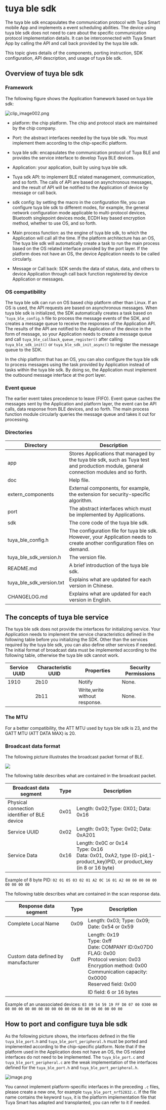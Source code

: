 # tuya ble sdk

The tuya ble sdk encapsulates the communication protocol with Tuya Smart mobile App and implements a event scheduling abilities. The device using tuya ble sdk does not need to care about the specific communication protocol implementation details. It can be interconnected with Tuya Smart App by calling the API and call back provided by the tuya ble sdk.

This topic gives details of the components, porting instruction, SDK configuration, API description, and usage of tuya ble sdk.

## Overview of tuya ble sdk

### Framework

The following figure shows the Application framework based on tuya ble sdk:

![clip_image002.png](https://airtake-public-data.oss-cn-hangzhou.aliyuncs.com/goat/20200310/4de0b2ed979d4b5593ee00f2793ca99b.png)

- platform: the chip platform. The chip and protocol stack are maintained by the chip company.

- Port: the abstract interfaces needed by the  tuya ble sdk. You must implement them according to the chip-specific platform.

- tuya ble sdk: encapsulates the communication protocol of Tuya BLE and provides the service interface to develop Tuya BLE devices.

- Application: your application, built by using tuya ble sdk.

- Tuya sdk API: to implement BLE related management, communication, and so forth. The calls of API are based on asynchronous messages, and the result of API will be notified to the Application of device by message or call back.

- sdk config: by setting the macro in the configuration file, you can configure tuya ble sdk to different modes, for example, the general network configuration mode applicable to multi-protocol devices, Bluetooth singlepoint devices mode, ECDH key based encryption method, whether to use OS, and so forth.

- Main process function: as the engine of tuya ble sdk, to which the Application will call all the time. If the platform architecture has an OS, The tuya ble sdk will automatically create a task to run the main process based on the OS related interface provided by the port layer. If the platform does not have an OS, the device Application needs to be called circularly.

- Message or Call back: SDK sends the data of status, data, and others to device Application through call back function registered by device Application or messages.

### OS compatibility

The tuya ble sdk can run on OS based chip platform other than Linux. If an OS is used, the API requests are based on asynchronous messages. When tuya ble sdk is initialized, the SDK automatically creates a task based on '`tuya_ble_config.h` file to process the message events of the SDK, and creates a message queue to receive the responses of the Application API. The results of the API are notified to the Application of the device in the form of message, so your Application needs to create a message queue and call `tuya_ble_callback_queue_register()` after calling `tuya_ble_sdk_init()` or `tuya_ble_sdk_init_async()` to register the message queue to the SDK.

In the chip platform that has an OS, you can also configure the tuya ble sdk to process messages using the task provided by Application instead of tasks within the tuya ble sdk. By doing so, the Application must implement the outbound message interface at the port layer. 

### Event queue

The earlier event takes precedence to leave (FIFO). Event queue caches the messages sent by the Application and platform layer, the event can be API calls, data response from BLE devices, and so forth. The main process function module circularly queries the message queue and takes it out for processing.

### Directories

| **Directory**               | **Description**                                              |
| --------------------------- | ------------------------------------------------------------ |
| app                         | Stores Applications that managed by the tuya ble sdk, such as Tuya test and production module, general connection modules and so forth. |
| doc                         | Help file.                                                   |
| extern\_components          | External components, for example, the extension for security-specific algorithm. |
| port                        | The abstract interfaces which must be implemented by Applications. |
| sdk                         | The core code of the tuya ble sdk.                           |
| tuya\_ble\_config.h         | The configuration file for tuya ble sdk. However, your Application needs to create another configuration files on demand. |
| tuya\_ble\_sdk\_version.h   | The version file.                                            |
| README.md                   | A brief introduction of the tuya ble sdk.                    |
| tuya\_ble\_sdk\_version.txt | Explains what are updated for each version in Chinese.       |
| CHANGELOG.md                | Explains what are updated for each version in English.       |

## The concepts of tuya ble service

The tuya ble sdk does not provide the interfaces for initializing service. Your Application needs to implement the service characteristics defined in the following table before you initializing the SDK. Other than the services required by the tuya ble sdk, you can also define other services if needed. The initial format of broadcast data must be implemented according to the following table, otherwise the tuya ble sdk cannot work.

| **Service UUID** | **Characteristic UUID** | **Properties**                | **Security Permissions** |
| ---------------- | ----------------------- | ----------------------------- | ------------------------ |
| 1910             | 2b10                    | Notify                        | None.                    |
|                  | 2b11                    | Write,write without response. | None.                    |


### The MTU

For a better compatibility, the ATT MTU used by tuya ble sdk is 23, and the GATT MTU (ATT DATA MAX) is 20. 

### Broadcast data format

The following picture illustrates the broadcast packet format of BLE.

![](https://images.tuyacn.com/fe-static/docs/img/a48b425f-19e7-40c1-986e-11f082416b49.png)

The following table describes what are contained in the broadcast packet.

| Broadcast data segment                       | Type | Description                                                  |
| -------------------------------------------- | ---- | ------------------------------------------------------------ |
| Physical connection identifier of BLE device | 0x01 | Length: 0x02;Type: 0X01; Data: 0x16                          |
| Service UUID                                 | 0x02 | Length: 0x03; Type: 0x02; Data: 0xA201                       |
| Service Data                                 | 0x16 | Length: 0x0C or 0x14 <br>Type: 0x16<br/>Data: 0x01, 0xA2, type (0-pid,1-product_key)PID, or product_key (in 8 or 16 byte) |

Example of 8 byte PID: ``02 01 05 03 02 01 A2 0C 16 01 A2 00 00 00 00 00 00 00 00 00``

The following table describes what are contained in the scan response data.


| Response data segment               | Type | Description                                                  |
| ----------------------------------- | ---- | ------------------------------------------------------------ |
| Complete Local Name                 | 0x09 | Length: 0x03; Type: 0x09; Date: 0x54 or 0x59                 |
| Custom data defined by manufacturer | 0xff | Length: 0x19<br/>Type: 0xff <br/>Date: COMPANY ID:0x07D0<br/>FLAG: 0x00<br/>Protocol version: 0x03<br/>Encryption method: 0x00<br/>Communication capacity: 0x0000<br/>Reserved field: 0x00 |
|                                     |      | ID field: 6 or 16 bytes                                      |

Example of an unassociated devices: ``03 09 54 59 19 FF D0 07 00 0300 00 00 00 00 00 00 00 00 00 00 00 00 00 00 00 00 00 00 00``

## How to port and configure tuya ble sdk

As the following picture shows, the interfaces defined in the file `tuya_ble_port.h` and `tuya_ble_port_peripheral.h` must be ported and implemented according to the chip-specific platform. Note that if the platform used in the Application does not have an OS, the OS related interfaces do not need to be implemented. The `tuya_ble_port.c` and `tuya_ble_port_peripheral.c` are the weak implementation of the interfaces defined for the `tuya_ble_port.h` and `tuya_ble_port_peripheral.h`.

![image.png](https://airtake-public-data-1254153901.cos.ap-shanghai.myqcloud.com/goat/20200606/feac2f6cf3c847a7a0b12077b435fac3.png)

You cannot implement platform-specific interfaces in the preceding `.c` files, please create a new one, for example `tuya_ble_port_nrf52832.c`. If the file name contains the keyword `tuya`, it is the platform implementation file that Tuya Smart has adapted and transplanted, you can refer to it if needed.